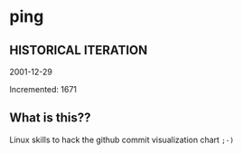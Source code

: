 # ping

## HISTORICAL ITERATION
2001-12-29

Incremented: 1671

## What is this?? 
Linux skills to hack the github commit visualization chart `;-)`
